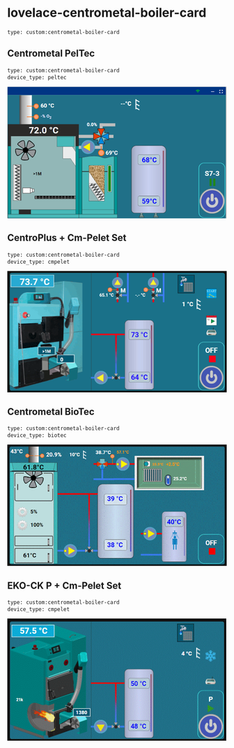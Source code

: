# lovelace-centrometal-boiler-card

```
type: custom:centrometal-boiler-card
```

## Centrometal PelTec

```
type: custom:centrometal-boiler-card
device_type: peltec
```

![Peltec Display Example](https://github.com/9a4gl/lovelace-centrometal-boiler-card/raw/main/peltec-display.gif)

## CentroPlus + Cm-Pelet Set

```
type: custom:centrometal-boiler-card
device_type: cmpelet
```

![CentroPlus](https://github.com/9a4gl/lovelace-centrometal-boiler-card/raw/main/cmpelet-display.gif)

## Centrometal BioTec

```
type: custom:centrometal-boiler-card
device_type: biotec
```

![BioTec](https://github.com/9a4gl/lovelace-centrometal-boiler-card/raw/main/biotec-display.gif)

## EKO-CK P + Cm-Pelet Set
```
type: custom:centrometal-boiler-card
device_type: cmpelet
```

![EKO-CK P](https://github.com/9a4gl/lovelace-centrometal-boiler-card/raw/main/eko-ckp-display.gif)


